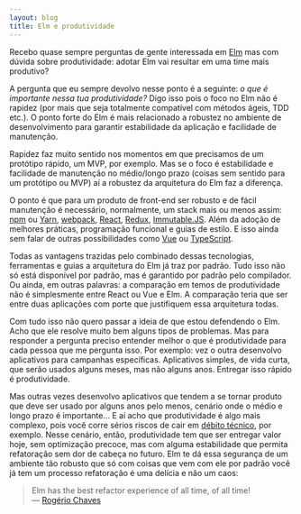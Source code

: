 ```yaml
---
layout: blog
title: Elm e produtividade
---
```


Recebo quase sempre perguntas de gente interessada em [Elm](http://elm-lang.org) mas com dúvida sobre produtividade: adotar Elm vai resultar em uma time mais produtivo?

A pergunta que eu sempre devolvo nesse ponto é a seguinte: _o que é importante nessa tua produtividade?_ Digo isso pois o foco no Elm não é rapidez (por mais que seja totalmente compatível com métodos ágeis, TDD etc.). O ponto forte do Elm é mais relacionado a robustez no ambiente de desenvolvimento para garantir estabilidade da aplicação e facilidade de manutenção.

Rapidez faz muito sentido nos momentos em que precisamos de um protótipo rápido, um MVP, por exemplo. Mas se o foco é estabilidade e facilidade de manutenção no médio/longo prazo (coisas sem sentido para um protótipo ou MVP) aí a robustez da arquitetura do Elm faz a diferença.

O ponto é que para um produto de front-end ser robusto e de fácil manutenção é necessário, normalmente, um stack mais ou menos assim: [npm](https://www.npmjs.com) ou [Yarn](https://yarnpkg.com/), [webpack](https://webpack.js.org), [React](https://facebook.github.io/react/), [Redux](http://redux.js.org), [Immutable.JS](https://facebook.github.io/immutable-js/). Além da adoção de melhores práticas, programação funcional e guias de estilo. E isso ainda sem falar de outras possibilidades como [Vue](https://vuejs.org) ou [TypeScript](http://www.typescriptlang.org).

Todas as vantagens trazidas pelo combinado dessas tecnologias, ferramentas e guias a arquitetura do Elm já traz por padrão. Tudo isso não só está disponível por padrão, mas é garantido por padrão pelo compilador. Ou ainda, em outras palavras: a comparação em temos de produtividade não é simplesmente entre React ou Vue e Elm. A comparação teria que ser entre duas aplicações com porte que justifiquem essa arquitetura todas.

Com tudo isso não quero passar a ideia de que estou defendendo o Elm. Acho que ele resolve muito bem alguns tipos de problemas. Mas para responder a pergunta preciso entender melhor o que é produtividade para cada pessoa que me pergunta isso.  Por exemplo: vez o outra desenvolvo aplicativos para campanhas específicas. Aplicativos simples, de vida curta, que serão usados alguns meses, mas não alguns anos. Entregar isso rápido é produtividade.

Mas outras vezes desenvolvo aplicativos que tendem a se tornar produto que deve ser usado por alguns anos pelo menos, cenário onde o médio e longo prazo é importante… E aí acho que produtividade é algo mais complexo, pois você corre sérios riscos de cair em [débito técnico](https://medium.com/@joaomilho/festina-lente-e29070811b84), por exemplo. Nesse cenário, então, produtividade tem que ser entregar valor hoje, sem optimização precoce, mas com alguma estabilidade que permita refatoração sem dor de cabeça no futuro. Elm te dá essa segurança de um ambiente tão robusto que só com coisas que vem com ele por padrão você já tem um processo refatoração é uma delícia e não um caos:

> Elm has the best refactor experience of all time, of all time!<br>
> — [Rogério Chaves](https://github.com/datasciencebr/jarbas/pull/138)